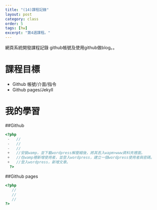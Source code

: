 ```yaml
---
title: "(14)課程記錄"
layout: post
category: class
order: 5
tags: [hw]
excerpt: "第4週課程。"
---
```

網頁系統開發課程記錄
github帳號及使用github做blog。。

# 課程目標
- Github 帳號/介面/指令
- Github pages/Jekyll

# 我的學習

##Github



```php
<?php
 -   //
 -   //
 -   //
 +   //安裝wamp，並下載wordpress解壓縮後，將其丟入wapm>www資料夾裡面。
 +   //在wamp裡新增使用者，並登入wordpress，建立一個wordpress使用者與密碼。
 +   //登入wordpress，新增文章。
  ?>
```
##Github pages

```php
<?php
   //
   //
   //
?>
```


[1]: https://github.com/        "GitHub"
[2]: https://pages.github.com/  "GitHub Pages"
[3]: https://jekyllrb.com/      "Jekyll"
[4]: http://markdown.tw         "Markdown文件"
[5]: http://dillinger.io/       "Dillinger"








